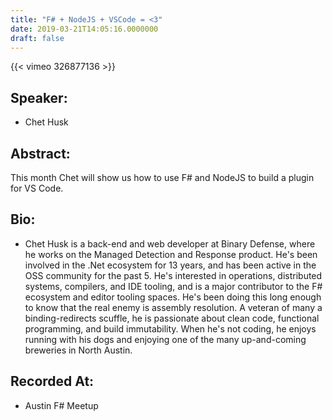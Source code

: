 ```yaml
---
title: "F# + NodeJS + VSCode = <3"
date: 2019-03-21T14:05:16.0000000
draft: false
---
```


{{< vimeo 326877136 >}}

## Speaker:

 - Chet Husk

## Abstract:

<p>This month Chet will show us how to use F# and NodeJS to build a plugin for VS Code.</p>

## Bio:

 - <p>Chet Husk is a back-end and web developer at Binary Defense, where he works on the Managed Detection and Response product. He's been involved in the .Net ecosystem for 13 years, and has been active in the OSS community for the past 5. He's interested in operations, distributed systems, compilers, and IDE tooling, and is a major contributor to the F# ecosystem and editor tooling spaces. He's been doing this long enough to know that the real enemy is assembly resolution. A veteran of many a binding-redirects scuffle, he is passionate about clean code, functional programming, and build immutability. When he's not coding, he enjoys running with his dogs and enjoying one of the many up-and-coming breweries in North Austin.</p>

## Recorded At:

 - Austin F# Meetup

